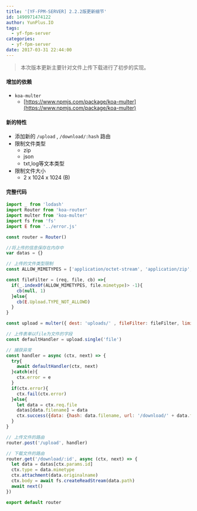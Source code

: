 ```yaml
---
title: '[YF-FPM-SERVER] 2.2.2版更新细节'
id: 1490971474122
author: YunPlus.IO
tags:
  - yf-fpm-server
categories:
  - yf-fpm-server
date: 2017-03-31 22:44:00
---
```


> 本次版本更新主要针对文件上传下载进行了初步的实现。
<!--more-->

#### 增加的依赖
- `koa-multer` 
  - [https://www.npmjs.com/package/koa-multer](https://www.npmjs.com/package/koa-multer) 


#### 新的特性
- 添加新的 `/upload` , 	`/download/:hash` 路由
- 限制文件类型
  - zip
  - json
  - txt,log等文本类型
- 限制文件大小
  - 2 x 1024 x 1024 (B)



#### 完整代码
```javascript
import _ from 'lodash'
import Router from 'koa-router'
import multer from 'koa-multer'
import fs from 'fs'
import E from '../error.js'

const router = Router()

//将上传的信息保存在内存中
var datas = {}

// 上传的文件类型限制
const ALLOW_MIMETYPES = ['application/octet-stream', 'application/zip', 'application/x-zip-compressed']

const fileFilter = (req, file, cb) =>{
  if(_.indexOf(ALLOW_MIMETYPES, file.mimetype)> -1){
    cb(null, 1)
  }else{
    cb(E.Upload.TYPE_NOT_ALLOWD)
  }
}

const upload = multer({ dest: 'uploads/' , fileFilter: fileFilter, limits: { fileSize: 2 * 1024 * 1024 }})

// 上传表单以file为文件的字段
const defaultHandler = upload.single('file')

// 捕获异常
const handler = async (ctx, next) => {
  try{
    await defaultHandler(ctx, next)
  }catch(e){
    ctx.error = e
  }
  if(ctx.error){
    ctx.fail(ctx.error)
  }else{
    let data = ctx.req.file
    datas[data.filename] = data
    ctx.success({data: {hash: data.filename, url: '/download/' + data.filename}})
  }
}

// 上传文件的路由
router.post('/upload', handler)

// 下载文件的路由
router.get('/download/:id', async (ctx, next) => {
  let data = datas[ctx.params.id]
  ctx.type = data.mimetype
  ctx.attachment(data.originalname)
  ctx.body = await fs.createReadStream(data.path)
  await next()
})

export default router

```